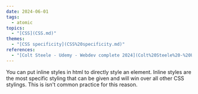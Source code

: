 ```yaml
---  
date: 2024-06-01  
tags:  
  - atomic  
topics:  
  - "[CSS](CSS.md)"  
themes:  
  - "[CSS specificity](CSS%20specificity.md)"  
references:  
  - "[Colt Steele - Udemy - Webdev complete 2024](Colt%20Steele%20-%20Udemy%20-%20Webdev%20complete%202024.md)"  
---  
```

You can put inline styles in html to directly style an element. Inline styles are the most specific styling that can be given and will win over all other CSS stylings. This is isn't common practice for this reason.